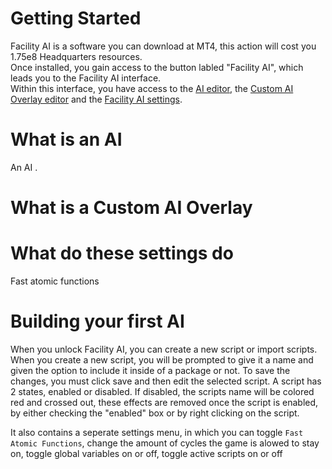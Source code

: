 # Getting Started

Facility AI is a software you can download at MT4, this action will cost you 1.75e8 Headquarters resources.<br>
Once installed, you gain access to the button labled "Facility AI", which leads you to the Facility AI interface.<br>
Within this interface, you have access to the [AI editor](#what-is-an-ai), the [Custom AI Overlay editor](#what-is-a-custom-ai-overlay) and the [Facility AI settings](#what-do-these-settings-do).

# What is an AI
An AI .<br>


# What is a Custom AI Overlay

# What do these settings do
Fast atomic functions

# Building your first AI

When you unlock Facility AI, you can create a new script or import scripts.
When you create a new script, you will be prompted to give it a name and given the option to include it inside of a package or not. To save the changes, you must click save and then edit the selected script.
A script has 2 states, enabled or disabled. If disabled, the scripts name will be colored red and crossed out, these effects are removed once the script is enabled, by either checking the "enabled" box or by right clicking on the script.

It also contains a seperate settings menu, in which you can toggle `Fast Atomic Functions`, change the amount of cycles the game is alowed to stay on, toggle global variables on or off, toggle active scripts on or off
